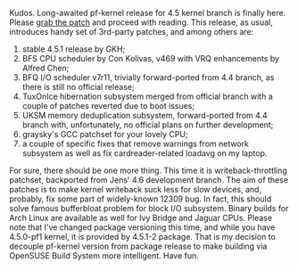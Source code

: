 Kudos. Long-awaited pf-kernel release for 4.5 kernel branch is finally here.
Please [grab the
patch](https://pf.natalenko.name/sources/4.5/patch-4.5-pf1.xz) and proceed
with reading. This release, as usual, introduces handy set of 3rd-party
patches, and among others are:

  1. stable 4.5.1 release by GKH;
  2. BFS CPU scheduler by Con Kolivas, v469 with VRQ enhancements by Alfred Chen;
  3. BFQ I/O scheduler v7r11, trivially forward-ported from 4.4 branch, as there is still no official release;
  4. TuxOnIce hibernation subsystem merged from official branch with a couple of patches reverted due to boot issues;
  5. UKSM memory deduplication subsystem, forward-ported from 4.4 branch with, unfortunately, no official plans on further development;
  6. graysky's GCC patchset for your lovely CPU;
  7. a couple of specific fixes that remove warnings from network subsystem as well as fix cardreader-related loadavg on my laptop.

For sure, there should be one more thing. This time it is writeback-throttling
patchset, backported from Jens' 4.6 development branch. The aim of these
patches is to make kernel writeback suck less for slow devices, and, probably,
fix some part of widely-known 12309 bug. In fact, this should solve famous
bufferbloat problem for block I/O subsystem. Binary builds for Arch Linux are
available as well for Ivy Bridge and Jaguar CPUs. Please note that I've
changed package versioning this time, and while you have 4.5.0-pf1 kernel, it
is provided by 4.5.1-2 package. That is my decision to decouple pf-kernel
version from package release to make building via OpenSUSE Build System more
intelligent. Have fun.


